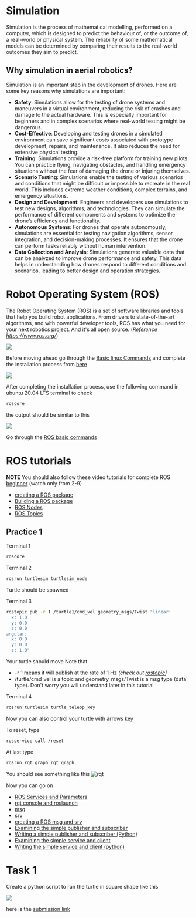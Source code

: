 # Simulation 
Simulation is the process of mathematical modelling, performed on a computer, which is designed to predict the behaviour of, or the outcome of, a real-world or physical system. The reliability of some mathematical models can be determined by comparing their results to the real-world outcomes they aim to predict.

## Why simulation in aerial robotics?
Simulation is an important step in the development of drones. Here are some key reasons why simulations are important: 
- **Safety**: Simulations allow for the testing of drone systems and maneuvers in a virtual environment, reducing the risk of crashes and damage to the actual hardware. This is especially important for beginners and in complex scenarios where real-world testing might be dangerous.
- **Cost-Effective**: Developing and testing drones in a simulated environment can save significant costs associated with prototype development, repairs, and maintenance. It also reduces the need for extensive physical testing.
- **Training**: Simulations provide a risk-free platform for training new pilots. You can practice flying, navigating obstacles, and handling emergency situations without the fear of damaging the drone or injuring themselves.
- **Scenario Testing**: Simulations enable the testing of various scenarios and conditions that might be difficult or impossible to recreate in the real world. This includes extreme weather conditions, complex terrains, and emergency situations.
- **Design and Development**: Engineers and developers use simulations to test new designs, algorithms, and technologies. They can simulate the performance of different components and systems to optimize the drone’s efficiency and functionality.
- **Autonomous Systems**: For drones that operate autonomously, simulations are essential for testing navigation algorithms, sensor integration, and decision-making processes. It ensures that the drone can perform tasks reliably without human intervention.
- **Data Collection and Analysis**: Simulations generate valuable data that can be analyzed to improve drone performance and safety. This data helps in understanding how drones respond to different conditions and scenarios, leading to better design and operation strategies.

# Robot Operating System (ROS)
The Robot Operating System (ROS) is a set of software libraries and tools that help you build robot applications. From drivers to state-of-the-art algorithms, and with powerful developer tools, ROS has what you need for your next robotics project. And it's all open source.
(_Reference https://www.ros.org/_)

![](https://github.com/Bhaveshmeghwal21/GIFs/blob/main/gif_summer_camp/ROS_logo.png) 

Before moving ahead go through the [Basic linux Commands](https://www.geeksforgeeks.org/basic-linux-commands/) and complete the installation process from [here](https://github.com/Bhaveshmeghwal21/AMC_Summer_Camp-2024/blob/main/Windows.pdf)

![](https://github.com/Bhaveshmeghwal21/GIFs/blob/main/gif_summer_camp/exciting3.gif)

After completing the installation process, use the following command in ubuntu 20.04 LTS terminal to check
```bash
roscore 
```
the output should be similar to this 

![](https://github.com/Bhaveshmeghwal21/GIFs/blob/main/gif_summer_camp/roscore-04-1024x501.png)


Go through the [ROS basic commands](https://wiki.ros.org/ROS/Tutorials/NavigatingTheFilesystem)
# ROS tutorials
**NOTE** You should also follow these video tutorials for complete ROS [beginner](https://www.youtube.com/playlist?list=PL868twsx7OjdnroeAUFVBGlKGnFGi9txc) (watch only from 2-9)
- [creating a ROS package](https://wiki.ros.org/ROS/Tutorials/CreatingPackage)
- [Building a ROS package](https://wiki.ros.org/ROS/Tutorials/BuildingPackages)
- [ROS Nodes](https://wiki.ros.org/ROS/Tutorials/UnderstandingNodes)
- [ROS Topics](https://wiki.ros.org/ROS/Tutorials/UnderstandingTopics)

## Practice 1
Terminal 1
```bash
roscore
```
Terminal 2
```bash
rosrun turtlesim turtlesim_node
```
Turtle should be spawned

Terminal 3  
```bash
rostopic pub -r 1 /turtle1/cmd_vel geometry_msgs/Twist "linear:
  x: 1.0
  y: 0.0
  z: 0.0
angular:
  x: 0.0
  y: 0.0
  z: 1.0" 
```
Your turtle should move
Note that 
- -r 1 means it will publish at the rate of 1 Hz _(check out [rostopic](http://wiki.ros.org/rostopic)]_
- /turtle/cmd_vel is a topic and geometry_msgs/Twist is a msg type (data type). Don't worry you will understand later in this tutorial

Terminal 4
```bash
rosrun turtlesim turtle_teleop_key
```
Now you can also control your turtle with arrows key

To reset, type 
```bash
rosservice call /reset
```
At last type 
```bash
rosrun rqt_graph rqt_graph
```
You should see something like this
![rqt](https://github.com/Bhaveshmeghwal21/GIFs/blob/main/gif_summer_camp/turtlesim.png)

Now you can go on
- [ROS Services and Parameters](https://wiki.ros.org/ROS/Tutorials/UnderstandingTopics)
- [rqt console and roslaunch](https://wiki.ros.org/ROS/Tutorials/UsingRqtconsoleRoslaunch)
- [msg](https://wiki.ros.org/msg)
- [srv](https://wiki.ros.org/srv)
- [creating a ROS msg and srv](https://wiki.ros.org/ROS/Tutorials/CreatingMsgAndSrv)
- [Examining the simple publisher and subscriber](https://wiki.ros.org/ROS/Tutorials/ExaminingPublisherSubscriber)
- [Writing a simple publisher and subscriber (Python)](http://wiki.ros.org/ROS/Tutorials/WritingPublisherSubscriber%28python%29)
- [Examining the simple service and client](https://wiki.ros.org/ROS/Tutorials/WritingServiceClient%28python%29)
- [Writing the simple service and client (python)](https://wiki.ros.org/ROS/Tutorials/WritingServiceClient%28python%29)


# Task 1
Create a python script to run the turtle in square shape like this




![](https://github.com/Bhaveshmeghwal21/GIFs/blob/main/gif_summer_camp/turtle-ros.jpg)


here is the [submission link](https://docs.google.com/forms/d/e/1FAIpQLSdX8vaBDqeiXe8cI3L4f3qNrlWBmSk6gXdsYgar3UiGimKaNg/viewform?usp=sf_link)



